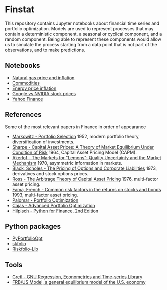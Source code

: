 Finstat
=======
This repository contains Jupyter notebooks about financial time series and portfolio optimization.
Models are used to represent processes that may contain a deterministic component, a seasonal or cyclical component, and a random component. Being able to represent these components would allow us to simulate the process starting from a data point that is not part of the observations, and to make predictions.


## Notebooks
* [Natural gas price and inflation](experiments/energy_price_inflation.ipynb)
* [Commodities](experiments/commodities.ipynb)
* [Energy price inflation](experiments/energy_price_inflation.ipynb)
* [Google vs NVIDIA stock prices](goog_nvda_prces.ipynb)
* [Yahoo Finance](experiments/yahoo_finance.ipynb)

## References
Some of the most relevant papers in Finance in order of appearance

* [Markowitz - Portfolio Selection](https://doi.org/10.2307/2975974) 1952, modern portfolio theory, diversification of investments.
* [Sharpe - Capital Asset Prices: A Theory of Market Equilibrium Under Condition of Risk](https://doi.org/10.1111/j.1540-6261.1964.tb02865.x) 1964, Capital Asset Pricing Model (CAPM).
* [Akerlof - The Markets for "Lemons": Quality Uncertainty and the Market Mechanism](https://www.jstor.org/stable/1879431) 1970, asymmetric information in markets.
* [Black, Scholes - The Pricing of Options and Corporate Liabilities](https://doi.org/10.1142/9789814759588_0001) 1973, derivatives and stock options prices.
* [Ross - The Arbitrage Theory of Capital Asset Pricing](https://www.sciencedirect.com/science/article/abs/pii/0022053176900466?via%3Dihub) 1976, multi-factor asset pricing.
* [Fama, French - Common risk factors in the returns on stocks and bonds](https://www.sciencedirect.com/science/article/abs/pii/0304405X93900235) 1993, multi-factor asset pricing.
* [Palomar - Portfolio Optimization](palomar/README.md)
* [Cajas - Advanced Portfolio Optimization](cajas/README.md)
* [Hilpisch - Python for Finance, 2nd Edition](hilpisch/README.md)

## Python packages
* [PyPortfolioOpt](https://pyportfolioopt.readthedocs.io/en/latest/)  
* [skfolio](https://skfolio.org/)  
* [Riskfolio-Lib](https://pypi.org/project/Riskfolio-Lib/)  

## Tools
* [Gretl - GNU Regression, Econometrics and Time-series Library](https://gretl.sourceforge.net/)
* [FRB/US Model, a general equilibrium model of the U.S. economy](https://www.federalreserve.gov/econres/us-models-about.htm)
